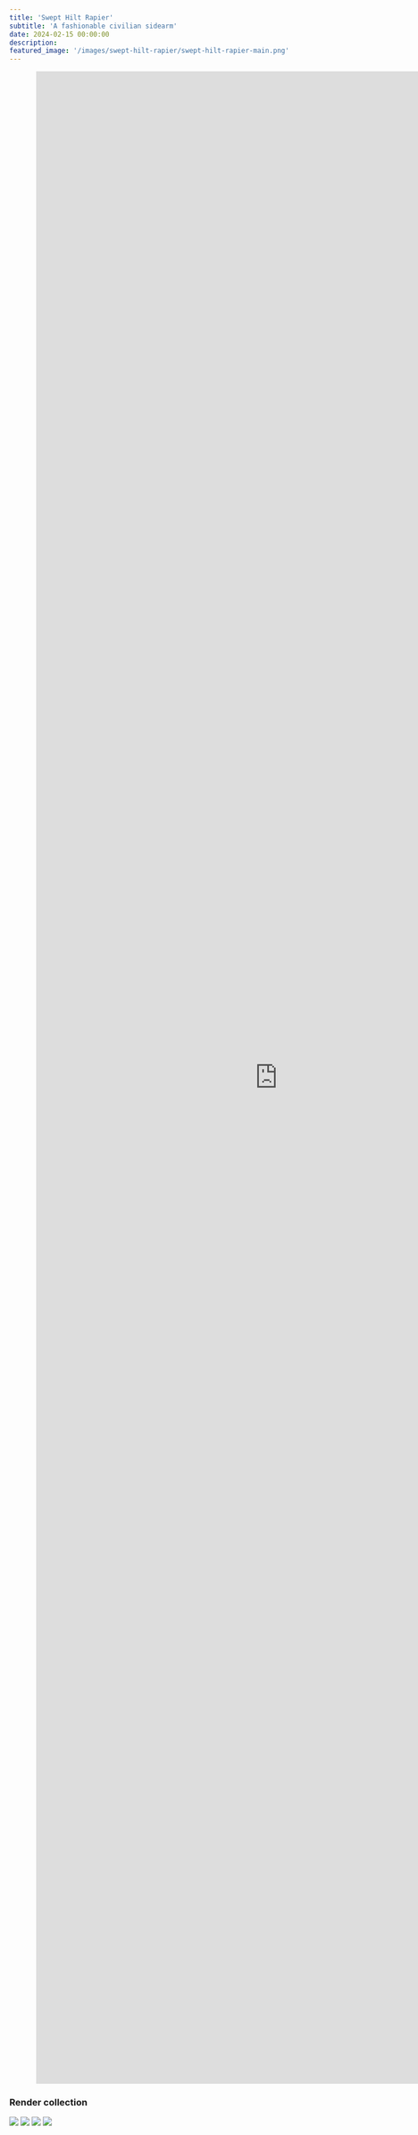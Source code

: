 ```yaml
---
title: 'Swept Hilt Rapier'
subtitle: 'A fashionable civilian sidearm'
date: 2024-02-15 00:00:00
description: 
featured_image: '/images/swept-hilt-rapier/swept-hilt-rapier-main.png'
---
```


<div class="sketchfab-embed-wrapper" style="display: flex; flex-direction: row; align-items: center; justify-content: center; width: 100vw; height: 90vh;"> 
	<iframe title="Swept Hilt Rapier" width="90%" height="100%" frameborder="0" allowfullscreen mozallowfullscreen="true" webkitallowfullscreen="true" allow="autoplay; fullscreen; xr-spatial-tracking" xr-spatial-tracking execution-while-out-of-viewport execution-while-not-rendered web-share src="https://sketchfab.com/models/f0042ddc9745491b9df40f72f1c7888d/embed?dnt=1"> 
	</iframe> 
</div>


### Render collection

<div class="gallery" data-columns="1">
	<img src="/images/swept-hilt-rapier/SHR_render_1.png">
	<img src="/images/swept-hilt-rapier/SHR_render_2.png">
	<img src="/images/swept-hilt-rapier/SHR_render_3.png">
	<img src="/images/swept-hilt-rapier/SHR_render_4.png">
</div>

